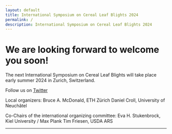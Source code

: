 ```yaml
---
layout: default
title: International Symposium on Cereal Leaf Blights 2024
permalink: /
description: International Symposium on Cereal Leaf Blights 2024
---
```


# We are looking forward to welcome you soon!

The next International Symposium on Cereal Leaf Blights will take place early summer 2024 in Zurich, Switzerland.

Follow us on [Twitter](https://twitter.com/isclb2024)

Local organizers:
Bruce A. McDonald, ETH Zürich
Daniel Croll, University of Neuchâtel

Co-Chairs of the international organizing committee:
Eva H. Stukenbrock, Kiel University / Max Plank
Tim Friesen, USDA ARS

---  
